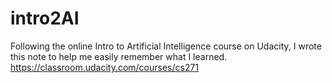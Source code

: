 # intro2AI
Following the online Intro to Artificial Intelligence course on Udacity, I wrote this note to help me easily remember what I learned. https://classroom.udacity.com/courses/cs271
